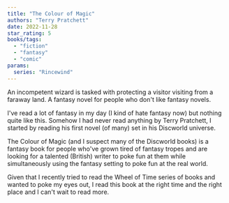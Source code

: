 ```yaml
---
title: "The Colour of Magic"
authors: "Terry Pratchett"
date: 2022-11-28
star_rating: 5
books/tags:
  - "fiction"
  - "fantasy"
  - "comic"
params:
  series: "Rincewind"
---
```


An incompetent wizard is tasked with protecting a visitor visiting from a
faraway land. A fantasy novel for people who don't like fantasy novels.

<!--more-->

I've read a lot of fantasy in my day (I kind of hate fantasy now) but nothing
quite like this. Somehow I had never read anything by Terry Pratchett, I started
by reading his first novel (of many) set in his Discworld universe.

The Colour of Magic (and I suspect many of the Discworld books) is a fantasy
book for people who've grown tired of fantasy tropes and are looking for a
talented (British) writer to poke fun at them while simultaneously using the
fantasy setting to poke fun at the real world.

Given that I recently tried to read the Wheel of Time series of books and wanted
to poke my eyes out, I read this book at the right time and the right place and
I can't wait to read more.
